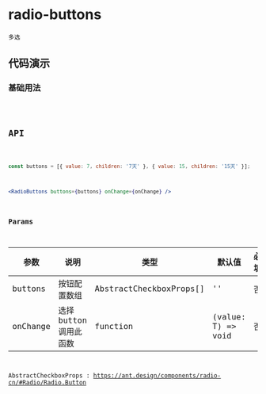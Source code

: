 # radio-buttons

`多选`

## 代码演示

### 基础用法

<code src="./radio-buttons-use.tsx" />


## API

```jsx | pure

const buttons = [{ value: 7, children: '7天' }, { value: 15, children: '15天' }];

```

```jsx | pure
<RadioButtons buttons={buttons} onChange={onChange} />
```

### Params

| 参数     | 说明                 | 类型                       | 默认值               | 必填 |
| -------- | -------------------- | -------------------------- | -------------------- | ---- |
| buttons  | 按钮配置数组         | AbstractCheckboxProps<T>[] | ''                   | 否   |
| onChange | 选择button调用此函数 | function                   | (value: T) => void | 否   |

AbstractCheckboxProps : https://ant.design/components/radio-cn/#Radio/Radio.Button
